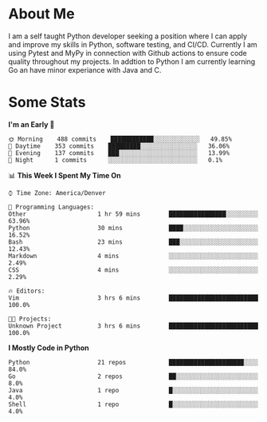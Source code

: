 # About Me
  I am a self taught Python developer seeking a position where I can apply and improve my skills in Python, software testing, and CI/CD. Currently I am using Pytest and MyPy in connection with Github actions to ensure code quality throughout my projects. In addtion to Python I am currently learning Go an have minor experiance with Java and C.
  
 # Some Stats
  
<!--START_SECTION:waka-->
**I'm an Early 🐤** 

```text
🌞 Morning    488 commits    ████████████░░░░░░░░░░░░░   49.85% 
🌆 Daytime    353 commits    █████████░░░░░░░░░░░░░░░░   36.06% 
🌃 Evening    137 commits    ███░░░░░░░░░░░░░░░░░░░░░░   13.99% 
🌙 Night      1 commits      ░░░░░░░░░░░░░░░░░░░░░░░░░   0.1%

```


📊 **This Week I Spent My Time On** 

```text
⌚︎ Time Zone: America/Denver

💬 Programming Languages: 
Other                    1 hr 59 mins        ████████████████░░░░░░░░░   63.96% 
Python                   30 mins             ████░░░░░░░░░░░░░░░░░░░░░   16.52% 
Bash                     23 mins             ███░░░░░░░░░░░░░░░░░░░░░░   12.43% 
Markdown                 4 mins              ░░░░░░░░░░░░░░░░░░░░░░░░░   2.49% 
CSS                      4 mins              ░░░░░░░░░░░░░░░░░░░░░░░░░   2.29%

🔥 Editors: 
Vim                      3 hrs 6 mins        █████████████████████████   100.0%

🐱‍💻 Projects: 
Unknown Project          3 hrs 6 mins        █████████████████████████   100.0%

```

**I Mostly Code in Python** 

```text
Python                   21 repos            █████████████████████░░░░   84.0% 
Go                       2 repos             ██░░░░░░░░░░░░░░░░░░░░░░░   8.0% 
Java                     1 repo              █░░░░░░░░░░░░░░░░░░░░░░░░   4.0% 
Shell                    1 repo              █░░░░░░░░░░░░░░░░░░░░░░░░   4.0%

```



<!--END_SECTION:waka-->
